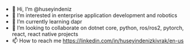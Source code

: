 - 👋 Hi, I’m @huseyindeniz
- 👀 I’m interested in enterprise application development and robotics
- 🌱 I’m currently learning dapr
- 💞️ I’m looking to collaborate on dotnet core, python, ros/ros2, pytorch, react, react native projects
- 📫 How to reach me https://linkedin.com/in/huseyindenizkivrak/en-us

<!---
huseyindeniz/huseyindeniz is a ✨ special ✨ repository because its `README.md` (this file) appears on your GitHub profile.
You can click the Preview link to take a look at your changes.
--->
